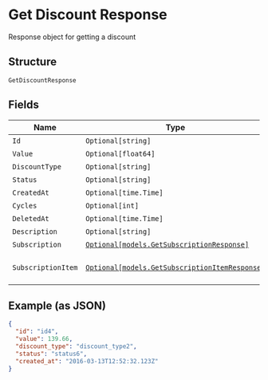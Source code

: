 
# Get Discount Response

Response object for getting a discount

## Structure

`GetDiscountResponse`

## Fields

| Name | Type | Tags | Description |
|  --- | --- | --- | --- |
| `Id` | `Optional[string]` | Optional | - |
| `Value` | `Optional[float64]` | Optional | - |
| `DiscountType` | `Optional[string]` | Optional | - |
| `Status` | `Optional[string]` | Optional | - |
| `CreatedAt` | `Optional[time.Time]` | Optional | - |
| `Cycles` | `Optional[int]` | Optional | - |
| `DeletedAt` | `Optional[time.Time]` | Optional | - |
| `Description` | `Optional[string]` | Optional | - |
| `Subscription` | [`Optional[models.GetSubscriptionResponse]`](../../doc/models/get-subscription-response.md) | Optional | - |
| `SubscriptionItem` | [`Optional[models.GetSubscriptionItemResponse]`](../../doc/models/get-subscription-item-response.md) | Optional | The subscription item |

## Example (as JSON)

```json
{
  "id": "id4",
  "value": 139.66,
  "discount_type": "discount_type2",
  "status": "status6",
  "created_at": "2016-03-13T12:52:32.123Z"
}
```

